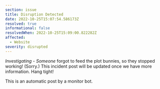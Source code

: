 ```yaml
---
section: issue
title: Disruption Detected
date: 2022-10-25T15:07:54.586173Z
resolved: true
informational: false
resolvedWhen: 2022-10-25T15:09:00.822282Z
affected:
  - Website
severity: disrupted
---
```

*Investigating* - _Someone_ forgot to feed the plot bunnies, so they stopped working! (Sorry.) This incident post will be updated once we have more information. Hang tight!

This is an automatic post by a monitor bot.
        